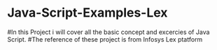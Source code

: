 # Java-Script-Examples-Lex
#In this Project i will cover all the basic concept and excercies of Java Script. 
#The reference of these project is from Infosys Lex ptatform 
